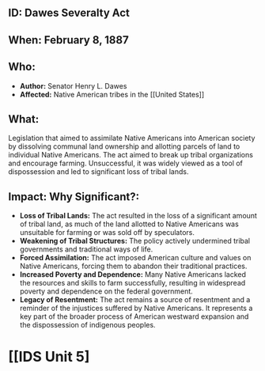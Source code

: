 ## ID: Dawes Severalty Act

## When: February 8, 1887

## Who:
* **Author:** Senator Henry L. Dawes
* **Affected:** Native American tribes in the [[United States]]

## What:
Legislation that aimed to assimilate Native Americans into American society by dissolving communal land ownership and allotting parcels of land to individual Native Americans.  The act aimed to break up tribal organizations and encourage farming.  Unsuccessful, it was widely viewed as a tool of dispossession and led to significant loss of tribal lands.

## Impact: Why Significant?:
* **Loss of Tribal Lands:** The act resulted in the loss of a significant amount of tribal land, as much of the land allotted to Native Americans was unsuitable for farming or was sold off by speculators.
* **Weakening of Tribal Structures:** The policy actively undermined tribal governments and traditional ways of life.
* **Forced Assimilation:**  The act imposed American culture and values on Native Americans, forcing them to abandon their traditional practices.
* **Increased Poverty and Dependence:** Many Native Americans lacked the resources and skills to farm successfully, resulting in widespread poverty and dependence on the federal government.
* **Legacy of Resentment:** The act remains a source of resentment and a reminder of the injustices suffered by Native Americans.  It represents a key part of the broader process of American westward expansion and the dispossession of indigenous peoples.

# [[IDS Unit 5]